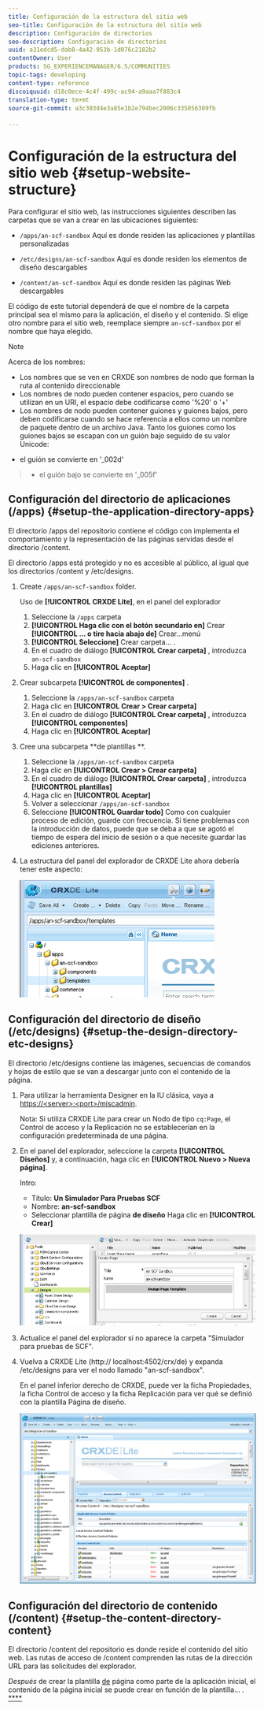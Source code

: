 ```yaml
---
title: Configuración de la estructura del sitio web
seo-title: Configuración de la estructura del sitio web
description: Configuración de directorios
seo-description: Configuración de directorios
uuid: a31edcd5-dab8-4a42-953b-1d076c2182b2
contentOwner: User
products: SG_EXPERIENCEMANAGER/6.5/COMMUNITIES
topic-tags: developing
content-type: reference
discoiquuid: d18c0ece-4c4f-499c-ac94-a9aaa7f883c4
translation-type: tm+mt
source-git-commit: a3c303d4e3a85e1b2e794bec2006c335056309fb

---
```



# Configuración de la estructura del sitio web {#setup-website-structure}

Para configurar el sitio web, las instrucciones siguientes describen las carpetas que se van a crear en las ubicaciones siguientes:

* `/apps/an-scf-sandbox`
Aquí es donde residen las aplicaciones y plantillas personalizadas

* `/etc/designs/an-scf-sandbox`
Aquí es donde residen los elementos de diseño descargables

* `/content/an-scf-sandbox`
Aquí es donde residen las páginas Web descargables

El código de este tutorial dependerá de que el nombre de la carpeta principal sea el mismo para la aplicación, el diseño y el contenido. Si elige otro nombre para el sitio web, reemplace siempre `an-scf-sandbox` por el nombre que haya elegido.

>[!NOTE]
>
>Acerca de los nombres:
>
>* Los nombres que se ven en CRXDE son nombres de nodo que forman la ruta al contenido direccionable
>* Los nombres de nodo pueden contener espacios, pero cuando se utilizan en un URI, el espacio debe codificarse como &#39;%20&#39; o &#39;+&#39;
>* Los nombres de nodo pueden contener guiones y guiones bajos, pero deben codificarse cuando se hace referencia a ellos como un nombre de paquete dentro de un archivo Java. Tanto los guiones como los guiones bajos se escapan con un guión bajo seguido de su valor Unicode:
   >
   >  
* el guión se convierte en &#39;_002d&#39;
>  * el guión bajo se convierte en &#39;_005f&#39;


## Configuración del directorio de aplicaciones (/apps) {#setup-the-application-directory-apps}

El directorio /apps del repositorio contiene el código con implementa el comportamiento y la representación de las páginas servidas desde el directorio /content.

El directorio /apps está protegido y no es accesible al público, al igual que los directorios /content y /etc/designs.

1. Create `/apps/an-scf-sandbox` folder.

   Uso de **[!UICONTROL CRXDE Lite]**, en el panel del explorador

   1. Seleccione la `/apps` carpeta
   1. **[!UICONTROL Haga clic con el botón secundario en]** Crear **[!UICONTROL ... o tire hacia abajo de]** Crear...menú
   1. **[!UICONTROL Seleccione]** Crear carpeta... .
   1. En el cuadro de diálogo **[!UICONTROL Crear carpeta]** , introduzca `an-scf-sandbox`
   1. Haga clic en **[!UICONTROL Aceptar]**

1. Crear subcarpeta **[!UICONTROL de componentes]** .

   1. Seleccione la `/apps/an-scf-sandbox` carpeta
   1. Haga clic en **[!UICONTROL Crear > Crear carpeta]**
   1. En el cuadro de diálogo **[!UICONTROL Crear carpeta]** , introduzca **[!UICONTROL componentes]**
   1. Haga clic en **[!UICONTROL Aceptar]**

1. Cree una subcarpeta **de plantillas **.

   1. Seleccione la `/apps/an-scf-sandbox` carpeta
   1. Haga clic en **[!UICONTROL Crear > Crear carpeta]**
   1. En el cuadro de diálogo **[!UICONTROL Crear carpeta]** , introduzca **[!UICONTROL plantillas]**
   1. Haga clic en **[!UICONTROL Aceptar]**
   1. Volver a seleccionar `/apps/an-scf-sandbox`
   1. Seleccione **[!UICONTROL Guardar todo]**
   Como con cualquier proceso de edición, guarde con frecuencia. Si tiene problemas con la introducción de datos, puede que se deba a que se agotó el tiempo de espera del inicio de sesión o a que necesite guardar las ediciones anteriores.

1. La estructura del panel del explorador de CRXDE Lite ahora debería tener este aspecto:

   ![chlimage_1-44](assets/chlimage_1-44.png)

## Configuración del directorio de diseño (/etc/designs) {#setup-the-design-directory-etc-designs}

El directorio /etc/designs contiene las imágenes, secuencias de comandos y hojas de estilo que se van a descargar junto con el contenido de la página.

1. Para utilizar la herramienta Designer en la IU clásica, vaya a [https://&lt;server>:&lt;port>/miscadmin](http://localhost:4502/miscadmin).

   Nota: Si utiliza CRXDE Lite para crear un Nodo de tipo `cq:Page`, el Control de acceso y la Replicación no se establecerían en la configuración predeterminada de una página.

1. En el panel del explorador, seleccione la carpeta **[!UICONTROL Diseños]** y, a continuación, haga clic en **[!UICONTROL Nuevo > Nueva página]**.

   Intro:

   * Título: **Un Simulador Para Pruebas SCF**
   * Nombre: **an-scf-sandbox**
   * Seleccionar plantilla de página **de diseño**
   Haga clic en **[!UICONTROL Crear]**

   ![chlimage_1-45](assets/chlimage_1-45.png)

1. Actualice el panel del explorador si no aparece la carpeta &quot;Simulador para pruebas de SCF&quot;.

1. Vuelva a CRXDE Lite (http:// localhost:4502/crx/de) y expanda /etc/designs para ver el nodo llamado &quot;an-scf-sandbox&quot;.

   En el panel inferior derecho de CRXDE, puede ver la ficha Propiedades, la ficha Control de acceso y la ficha Replicación para ver qué se definió con la plantilla Página de diseño.

   ![chlimage_1-46](assets/chlimage_1-46.png)

## Configuración del directorio de contenido (/content) {#setup-the-content-directory-content}

El directorio /content del repositorio es donde reside el contenido del sitio web. Las rutas de acceso de /content comprenden las rutas de la dirección URL para las solicitudes del explorador.

*Después* de crear la plantilla [de](initial-app.md#createthepagetemplate) página como parte de la aplicación inicial, el contenido de la página inicial se puede crear en función de la plantilla... .  [****](initial-app.md)